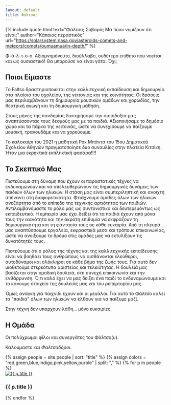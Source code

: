 ```yaml
---
layout: default
title: Φάλτσο;
---
```


{% include quote.html text="Φάλτσο; Σοβαρά; Μα ποιοι νομίζουν ότι είναι;" author="Κάποιος περαστικός" url="https://solarsystem.nasa.gov/asteroids-comets-and-meteors/comets/oumuamua/in-depth/" %}

Φ-ά-λ-τ-σ-ο. Αξιομνημόνευτο, δισύλλαβο, ουδέτερο επίθετο που νοείται και ως ουσιαστικό! Θα μπορούσε να είναι γάτα. Όχι; 

## Ποιοι Είμαστε

Το Faltso δραστηριοποιείται στην καλλιτεχνική εκπαίδευση και δημιουργία στα πλαίσια του σχολείου, της γειτονιάς και της κοινότητας. 
Οι δράσεις μας περιλαμβάνουν τη δημιουργία μουσικών ομάδων και χορωδίας, την θεατρική αγωγή και τη δημιουργική μάθηση.

Στους μήνες της πανδημίας διατηρήσαμε την αισιοδοξία  μας αναπτύσσοντας τους δεσμούς μας με τα παιδιά. Αξιοποιήσαμε το δημόσιο χώρο
και τα πάρκα της γειτονιάς, ώστε να συνεχίσουμε να παίζουμε μουσική, τραγουδάμε και να χορεύουμε.

Το καλοκαίρι του 2021 η μαθητική Ροκ Μπάντα του 15ου Δημοτικού Σχολείου Αθηνών πραγματοποίησε δυο συναυλίες στην πλατεία Κιτσίκη. Ήταν μια εκρηκτικά εκπληκτική φασάρα!!!! 

## Το Σκεπτικό Μας  

Πιστεύουμε στη δύναμη που έχουν οι παραστατικές τέχνες να ενδυναμώνουν και να απελευθερώνουν τις δημιουργικές δυνάμεις των παιδιών όλων των ηλικιών.
Η στάση μας είναι συμπεριληπτική και ανοιχτή απέναντι στη διαφορετικότητα. Φτιάχνουμε ομάδες όλων των ηλικιών ανεξάρτητα από το επίπεδο της τεχνικής
αρτιότητας των παιδιών. Αντιλαμβανόμαστε το ρόλο μας ως συντονιστικό και δευτερευόντως ως εκπαιδευτικό. Η εμπειρία μας έχει δείξει ότι τα παιδιά
έχουν από μόνα τους την ικανότητα και την άκρατη επιθυμία να εκφράζουν τη δημιουργικότητα και τη φαντασία τους σε κάθε ευκαιρία. Από τη πλευρά μας 
αναπτύσσουμε εργαλεία, εκφραστικά μεσα και τρόπους επικοινωνίας, ώστε να ανοίξουμε το δρόμο στις ομάδες μας να εκτυλίξουν τις δυνατότητές τους.

Πιστεύουμε ότι ο ρόλος της τέχνης και της καλλιτεχνικής εκπαίδευσης είναι να βοηθάει τους ανθρώπους να αισθάνονται ελεύθεροι, αυτοδύναμοι και ολόκληροι 
σε κάθε βήμα της ζωής τους. Για αυτό δεν υιοθετούμε στερεότυπα αριστείας και τελειότητας. Η δουλειά μας βασίζεται στην ομαδική δουλειά, στη συνεχή 
επικοινωνία και την ενθάρρυνση. Ό,τι καλό έχει να μας δείξει ένα παιδί το ενδυναμώνουμε και το κάνουμε στοιχείο της δουλειάς μας και του ρεπερτορίου μας.
 
Όμως ανάγκη για παιχνίδι έχουν και οι μεγάλοι. Για αυτό το Φάλτσο καλεί τα "παιδιά" όλων των ηλικιών να έλθουν για να παίξυμε μαζί. 

Στην τέχνη δεν υπαρχουν λάθη... μόνο ευκαιρίες.

## Η Ομάδα

Οι πολύχρωμοι φίλοι και συνεργάτες του Φάλτσο(υ). 

Καλούμαστε και *Φαλτσαδόροι*.

<div class="people-list flex flex-wrap ">
{% assign people = site.people | sort: "title" %}
{% assign colors = "red,green,blue,indigo,pink,yellow,purple" | split: "," %}
{% for p in people  %}
<div class="w-1/2 p-2">
<div class="p-3 bg-purple-50 border-2 border-purple-100 ">
	<a href="{{ p.url }}"><img src="{{ p.image }}" alt="{{ p.title }}" /></a>
	<h3 class="m-0 mt-1 truncate text-{{colors | sample: 4 | sample}}-600">{{ p.title }}</h3>
</div>
</div>
{% endfor %}
</div>